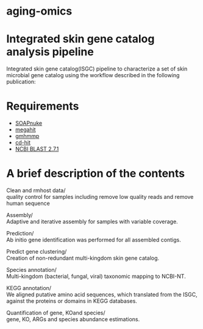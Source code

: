 # aging-omics
# Integrated skin gene catalog analysis pipeline
Integrated skin gene catalog(ISGC) pipeline to characterize a set of skin microbial gene catalog using the workflow described in the following publication:

# Requirements

- [SOAPnuke](http://manpages.ubuntu.com/manpages/cosmic/man1/soap.1.html)
- [megahit](https://github.com/voutcn/megahit)
- [gmhmmp](http://exon.gatech.edu/license_download.cgi)
- [cd-hit](http://manpages.ubuntu.com/manpages/bionic/man1/cd-hit-para.1.html)
- [NCBI BLAST 2.7.1](https://blast.ncbi.nlm.nih.gov/Blast.cgi)

# A brief description of the contents
Clean and rmhost data/  
quality control for samples including remove low quality reads and remove human sequence  

Assembly/  
Adaptive and iterative assembly for samples with variable coverage.  

Prediction/  
Ab initio gene identification was performed for all assembled contigs.   

Predict gene clustering/  
Creation of non-redundant multi-kingdom skin gene catalog.  

Species annotation/  
Multi-kingdom (bacterial, fungal, viral) taxonomic mapping to NCBI-NT.  

KEGG annotation/  
We aligned putative amino acid sequences, which translated from the ISGC, against the proteins or domains in KEGG databases.  

Quantification of gene, KOand species/  
gene, KO, ARGs and species abundance estimations.  



